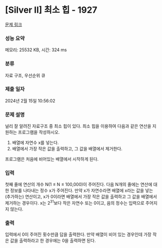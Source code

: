 # [Silver II] 최소 힙 - 1927 

[문제 링크](https://www.acmicpc.net/problem/1927) 

### 성능 요약

메모리: 25532 KB, 시간: 324 ms

### 분류

자료 구조, 우선순위 큐

### 제출 일자

2024년 2월 15일 10:56:02

### 문제 설명

<p>널리 잘 알려진 자료구조 중 최소 힙이 있다. 최소 힙을 이용하여 다음과 같은 연산을 지원하는 프로그램을 작성하시오.</p>

<ol>
	<li>배열에 자연수 x를 넣는다.</li>
	<li>배열에서 가장 작은 값을 출력하고, 그 값을 배열에서 제거한다.</li>
</ol>

<p>프로그램은 처음에 비어있는 배열에서 시작하게 된다.</p>

### 입력 

 <p>첫째 줄에 연산의 개수 N(1 ≤ N ≤ 100,000)이 주어진다. 다음 N개의 줄에는 연산에 대한 정보를 나타내는 정수 x가 주어진다. 만약 x가 자연수라면 배열에 x라는 값을 넣는(추가하는) 연산이고, x가 0이라면 배열에서 가장 작은 값을 출력하고 그 값을 배열에서 제거하는 경우이다. x는 2<sup>31</sup>보다 작은 자연수 또는 0이고, 음의 정수는 입력으로 주어지지 않는다.</p>

### 출력 

 <p>입력에서 0이 주어진 횟수만큼 답을 출력한다. 만약 배열이 비어 있는 경우인데 가장 작은 값을 출력하라고 한 경우에는 0을 출력하면 된다.</p>

